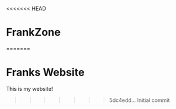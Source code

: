 <<<<<<< HEAD
# FrankZone
=======
# Franks Website
This is my website!
>>>>>>> 5dc4edd... Initial commit
